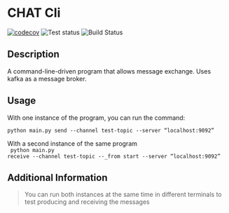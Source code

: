 # CHAT Cli

[![codecov](https://codecov.io/gh/MarkTLite/WebScraper/branch/main/graph/badge.svg?token=KS779CNL3Z)](https://codecov.io/gh/MarkTLite/WebScraper)
![Test status](hhttps://github.com/MarkTLite/chat-cli-kafka/actions/workflows/testcov.yml/badge.svg)
![Build Status](https://github.com/MarkTLite/landing-page-react/actions/workflows/heroku_deployer.yaml/badge.svg)



## Description

A command-line-driven program that allows message exchange. Uses kafka as a message broker.  

## Usage
With one instance of the program, you can run the command:<br>
    <code>
    python main.py send --channel test-topic --server “localhost:9092” 
    </code>

With a second instance of the same program <br>
<code>
    python main.py receive --channel test-topic --_from start --server “localhost:9092” 
    </code>

## Additional Information
> You can run both instances at the same time in different terminals to test producing and receiving the messages 

